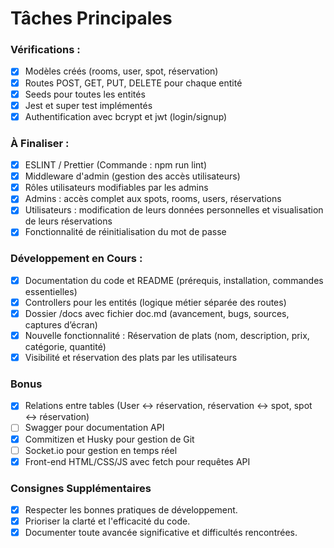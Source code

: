 # Tâches Principales

### Vérifications :

- [x] Modèles créés (rooms, user, spot, réservation)
- [x] Routes POST, GET, PUT, DELETE pour chaque entité
- [x] Seeds pour toutes les entités
- [x] Jest et super test implémentés
- [x] Authentification avec bcrypt et jwt (login/signup)

### À Finaliser :

- [x] ESLINT / Prettier (Commande : npm run lint)
- [x] Middleware d'admin (gestion des accès utilisateurs)
- [x] Rôles utilisateurs modifiables par les admins
- [x] Admins : accès complet aux spots, rooms, users, réservations
- [x] Utilisateurs : modification de leurs données personnelles et visualisation de leurs réservations
- [x] Fonctionnalité de réinitialisation du mot de passe

### Développement en Cours :

- [x] Documentation du code et README (prérequis, installation, commandes essentielles)
- [x] Controllers pour les entités (logique métier séparée des routes)
- [x] Dossier /docs avec fichier doc.md (avancement, bugs, sources, captures d’écran)
- [x] Nouvelle fonctionnalité : Réservation de plats (nom, description, prix, catégorie, quantité)
- [x] Visibilité et réservation des plats par les utilisateurs

### Bonus

- [x] Relations entre tables (User ↔ réservation, réservation ↔ spot, spot ↔ réservation)
- [ ] Swagger pour documentation API
- [x] Commitizen et Husky pour gestion de Git
- [ ] Socket.io pour gestion en temps réel
- [x] Front-end HTML/CSS/JS avec fetch pour requêtes API

### Consignes Supplémentaires

- [x] Respecter les bonnes pratiques de développement.
- [x] Prioriser la clarté et l'efficacité du code.
- [x] Documenter toute avancée significative et difficultés rencontrées.
